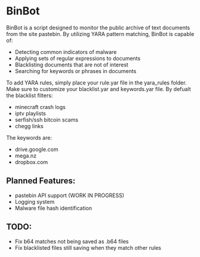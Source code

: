 # BinBot
BinBot is a script designed to monitor the public archive of text documents from the site pastebin.
By utilizing YARA pattern matching, BinBot is capable of:
* Detecting common indicators of malware
* Applying sets of regular expressions to documents
* Blacklisting documents that are not of interest
* Searching for keywords or phrases in documents

To add YARA rules, simply place your rule.yar file in the yara_rules folder.
Make sure to customize your blacklist.yar and keywords.yar file. By defualt the blacklist filters:
* minecraft crash logs
* iptv playlists
* serfish/ssh bitcoin scams
* chegg links

The keywords are:
* drive.google.com
* mega.nz
* dropbox.com

## Planned Features:

* pastebin API support (WORK IN PROGRESS)
* Logging system
* Malware file hash identification


## TODO:
- Fix b64 matches not being saved as .b64 files
- Fix blacklisted files still saving when they match other rules
